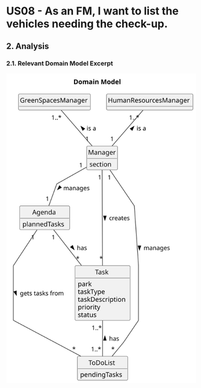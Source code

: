 # US08 -  As an FM, I want to list the vehicles needing the check-up. 

## 2. Analysis

### 2.1. Relevant Domain Model Excerpt 

![Domain Model](svg/us24-domain-model.svg)
